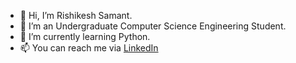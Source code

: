 - 👋 Hi, I’m Rishikesh Samant.
- 👀 I’m an Undergraduate Computer Science Engineering Student.
- 🌱 I’m currently learning Python.
- 📫 You can reach me via [LinkedIn](https://www.linkedin.com/in/rishikeshsamant/)

